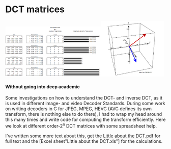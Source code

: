 # DCT matrices 

<img src=DCTmatrix.png width="300"></img><img src=CalcPlot3D-plot.png width="200"></img>


#### Without going into deep academic

Some investigations on how to understand the DCT- and inverse DCT, as it is used in different image- and video Decoder Standards. During some work on writing decoders in C for JPEG, MPEG, HEVC (AVC defines its own transform, there is nothing else to do there), I had to wrap my head around this many times and write code for computing the transform efficiently. Here we look at different order-2<sup>n</sup> DCT matrices with some spreadsheet help. 



I've written some more text about this, get the <a href="Little about the DCT.pdf">Little about the DCT.pdf</a> for full text and the [Excel sheet"Little about the DCT.xls"] for the calculations. 
